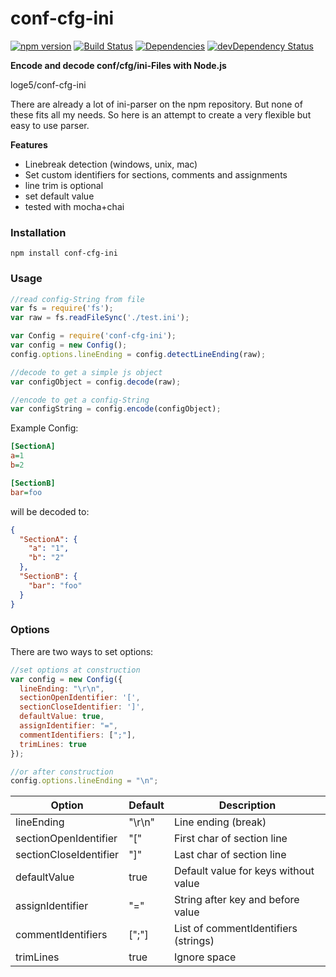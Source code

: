 # conf-cfg-ini

[![npm version](https://badge.fury.io/js/conf-cfg-ini.svg)](http://badge.fury.io/js/conf-cfg-ini)
[![Build Status](https://travis-ci.org/loge5/conf-cfg-ini.svg?branch=master)](https://travis-ci.org/loge5/conf-cfg-ini)
[![Dependencies](https://david-dm.org/loge5/conf-cfg-ini.svg)](https://david-dm.org/loge5/conf-cfg-ini) 
[![devDependency Status](https://david-dm.org/loge5/conf-cfg-ini/dev-status.svg)](https://david-dm.org/loge5/conf-cfg-ini#info=devDependencies)

**Encode and decode conf/cfg/ini-Files with Node.js**

loge5/conf-cfg-ini

There are already a lot of ini-parser on the npm repository. 
But none of these fits all my needs. 
So here is an attempt to create a very flexible but easy to use parser.

**Features**
- Linebreak detection (windows, unix, mac)
- Set custom identifiers for sections, comments and assignments
- line trim is optional
- set default value
- tested with mocha+chai

### Installation ###
```Shell
npm install conf-cfg-ini
```

### Usage ###
```JavaScript
//read config-String from file
var fs = require('fs');
var raw = fs.readFileSync('./test.ini');

var Config = require('conf-cfg-ini');
var config = new Config();
config.options.lineEnding = config.detectLineEnding(raw);

//decode to get a simple js object
var configObject = config.decode(raw);

//encode to get a config-String
var configString = config.encode(configObject);
```

Example Config:
```INI
[SectionA]
a=1
b=2

[SectionB]
bar=foo
```
will be decoded to:
```JSON
{
  "SectionA": {
    "a": "1",
    "b": "2"
  },
  "SectionB": {
    "bar": "foo"
  }
}
```

### Options ###
There are two ways to set options:
```JavaScript
//set options at construction
var config = new Config({
  lineEnding: "\r\n",
  sectionOpenIdentifier: '[',
  sectionCloseIdentifier: ']',
  defaultValue: true,
  assignIdentifier: "=",
  commentIdentifiers: [";"],
  trimLines: true
});

//or after construction
config.options.lineEnding = "\n";
```

| Option                   | Default       | Description                              |
| ------------------------ | ------------- | ---------------------------------------- |
| lineEnding               | "\r\n"        | Line ending (break)                      |
| sectionOpenIdentifier    | "["           | First char of section line               |
| sectionCloseIdentifier   | "]"           | Last char of section line                |
| defaultValue             | true          | Default value for keys without value     |
| assignIdentifier         | "="           | String after key and before value        |
| commentIdentifiers       | [";"]         | List of commentIdentifiers (strings)     |
| trimLines                | true          | Ignore space                             |

